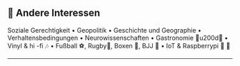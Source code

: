 ## 🌟 Andere Interessen

Soziale Gerechtigkeit • Geopolitik • Geschichte und Geographie • Verhaltensbedingungen • Neurowissenschaften • Gastronomie 👨u200d🍳 • Vinyl & hi -fi 🎶 • Fußball ⚽, Rugby🏉, Boxen 🥊, BJJ 🥋 • IoT & Raspberrypi 🔌 🔌

---
